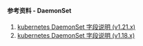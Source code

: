 #### 参考资料 - DaemonSet

1. [kubernetes DaemonSet 字段说明 (v1.21.x)](https://kubernetes.io/docs/reference/generated/kubernetes-api/v1.21/#daemonset-v1-apps)
2. [kubernetes DaemonSet 字段说明 (v1.18.x)](https://v1-18.docs.kubernetes.io/docs/reference/generated/kubernetes-api/v1.18/#daemonset-v1-apps)
